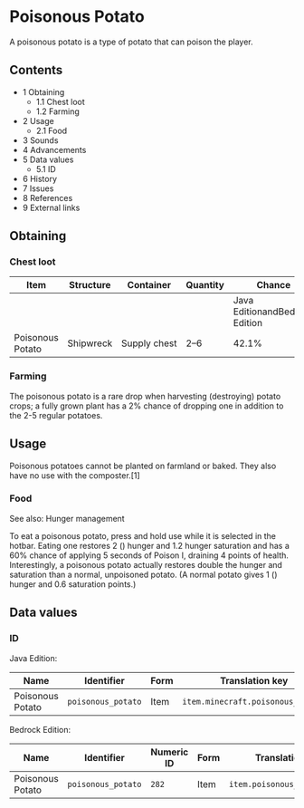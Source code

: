 # Poisonous Potato
A poisonous potato is a type of potato that can poison the player.

## Contents
- 1 Obtaining
	- 1.1 Chest loot
	- 1.2 Farming
- 2 Usage
	- 2.1 Food
- 3 Sounds
- 4 Advancements
- 5 Data values
	- 5.1 ID
- 6 History
- 7 Issues
- 8 References
- 9 External links

## Obtaining
### Chest loot
| Item             | Structure | Container    | Quantity | Chance                         |
|------------------|-----------|--------------|----------|--------------------------------|
|                  |           |              |          | Java EditionandBedrock Edition |
| Poisonous Potato | Shipwreck | Supply chest | 2–6      | 42.1%                          |

### Farming
The poisonous potato is a rare drop when harvesting (destroying) potato crops; a fully grown plant has a 2% chance of dropping one in addition to the 2-5 regular potatoes.

## Usage
Poisonous potatoes cannot be planted on farmland or baked. They also have no use with the composter.[1]

### Food
See also: Hunger management

To eat a poisonous potato, press and hold use while it is selected in the hotbar. Eating one restores 2 () hunger and 1.2 hunger saturation and has a 60% chance of applying 5 seconds of Poison I, draining 4 points of health.
Interestingly, a poisonous potato actually restores double the hunger and saturation than a normal, unpoisoned potato. (A normal potato gives 1 () hunger and 0.6 saturation points.)

## Data values
### ID
Java Edition:

| Name             | Identifier         | Form | Translation key                   |
|------------------|--------------------|------|-----------------------------------|
| Poisonous Potato | `poisonous_potato` | Item | `item.minecraft.poisonous_potato` |

Bedrock Edition:

| Name             | Identifier         | Numeric ID | Form | Translation key              |
|------------------|--------------------|------------|------|------------------------------|
| Poisonous Potato | `poisonous_potato` | `282`      | Item | `item.poisonous_potato.name` |

